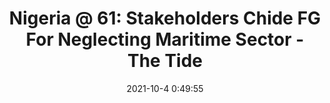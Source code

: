 ---
"title": "Nigeria @ 61: Stakeholders Chide FG For Neglecting Maritime Sector - The Tide"
"date": "2021-10-4 0:49:55"
"feed_name": "GOOGLENEWSINDUSTRIAL"
"feed_website": "https://news.google.com/search?q=industrial%2Bincident&hl=en-US&gl=US&ceid=US:en"
"feed_rss": "https://news.google.com/rss/search?q=industrial%2Bincident&hl=en-US&gl=US&ceid=US:en"
"link": "http://www.thetidenewsonline.com/2021/10/04/nigeria-61-stakeholders-chide-fg-for-neglecting-maritime-sector/"
"source": "{'href': 'http://www.thetidenewsonline.com', 'title': 'The Tide'}"
"file": "_posts/2021-1-1-c2fb66cca21e8ec15c363f205732bd95c8befd5f.md"
"accident": "0"
"drilling": "0"
"dead": "0"
"injured": "0"
"arrested": "0"
"where": "unknown site"
"causes": "unknown"
"place": "unknown place"
---